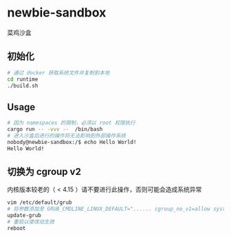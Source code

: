 # newbie-sandbox

菜鸡沙盒

## 初始化

```bash
# 通过 docker 获取系统文件并复制到本地
cd runtime
./build.sh
```

## Usage

```bash
# 因为 namespaces 的限制，必须以 root 权限执行
cargo run -- -vvv --  /bin/bash
# 进入沙盒后进行的操作将无法影响到外部操作系统
nobody@newbie-sandbox:/$ echo Hello World!
Hello World!
```

## 切换为 cgroup v2

内核版本较老的（ < 4.15 ）请不要进行此操作，否则可能会造成系统异常

```bash
vim /etc/default/grub
# 将参数添加至 GRUB_CMDLINE_LINUX_DEFAULT="...... cgroup_no_v1=allow systemd.unified_cgroup_hierarchy=1" 以禁用 cgroup v1
update-grub
# 重启以使改动生效
reboot
```
